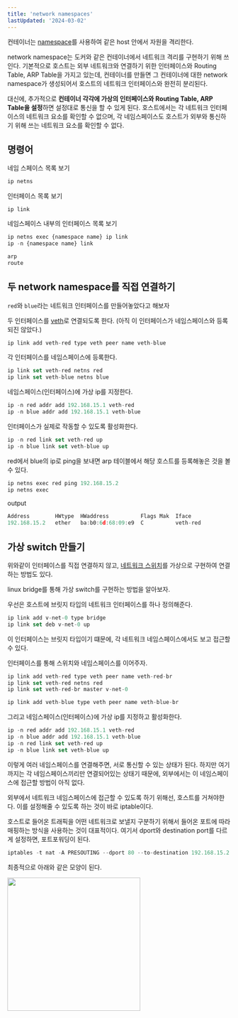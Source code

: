 ```yaml
---
title: 'network namespaces'
lastUpdated: '2024-03-02'
---
```


컨테이너는 [namespace](namespace와 cgroup.md)를 사용하여 같은 host 안에서 자원을 격리한다. 

network namespace는 도커와 같은 컨테이너에서 네트워크 격리를 구현하기 위해 쓰인다. 기본적으로 호스트는 외부 네트워크와 연결하기 위한 인터페이스와 Routing Table, ARP Table을 가지고 있는데, 컨테이너를 만들면 그 컨테이너에 대한 network namespace가 생성되어서 호스트의 네트워크 인터페이스와 완전히 분리된다.

대신에, 추가적으로 **컨테이너 각각에 가상의 인터페이스와 Routing Table, ARP Table을 설정**하면 설정대로 통신을 할 수 있게 된다. 호스트에서는 각 네트워크 인터페이스의 네트워크 요소를 확인할 수 없으며, 각 네임스페이스도 호스트가 외부와 통신하기 위해 쓰는 네트워크 요소를 확인할 수 없다.

## 명령어

네임 스페이스 목록 보기
```js
ip netns
```

인터페이스 목록 보기
```
ip link
```

네임스페이스 내부의 인터페이스 목록 보기
```js
ip netns exec {namespace name} ip link
ip -n {namespace name} link
```

```js
arp
route
```

## 두 network namespace를 직접 연결하기

`red`와 `blue`라는 네트워크 인터페이스를 만들어놓았다고 해보자

두 인터페이스를 [veth](veth.md)로 연결되도록 한다. (아직 이 인터페이스가 네임스페이스와 등록되진 않았다.)
```js
ip link add veth-red type veth peer name veth-blue
```

각 인터페이스를 네임스페이스에 등록한다.
```js
ip link set veth-red netns red
ip link set veth-blue netns blue
```

네임스페이스(인터페이스)에 가상 ip를 지정한다.
```js
ip -n red addr add 192.168.15.1 veth-red
ip -n blue addr add 192.168.15.1 veth-blue
```

인터페이스가 실제로 작동할 수 있도록 활성화한다.
```js
ip -n red link set veth-red up
ip -n blue link set veth-blue up
```

red에서 blue의 ip로 ping을 보내면 arp 테이블에서 해당 호스트를 등록해놓은 것을 볼 수 있다.
```js
ip netns exec red ping 192.168.15.2
ip netns exec
```

output
```js
Address        HWtype  HWaddress          Flags Mak  Iface
192.168.15.2   ether   ba:b0:6d:68:09:e9  C          veth-red
```

## 가상 switch 만들기

위와같이 인터페이스를 직접 연결하지 않고, [네트워크 스위치](https://ko.wikipedia.org/wiki/%EB%84%A4%ED%8A%B8%EC%9B%8C%ED%81%AC_%EC%8A%A4%EC%9C%84%EC%B9%98)를 가상으로 구현하여 연결하는 방법도 있다. 

linux bridge를 통해 가상 switch를 구현하는 방법을 알아보자.

우선은 호스트에 브릿지 타입의 네트워크 인터페이스를 하나 정의해준다.
```js
ip link add v-net-0 type bridge
ip link set deb v-net-0 up
```

이 인터페이스는 브릿지 타입이기 떄문에, 각 네트워크 네임스페이스에서도 보고 접근할 수 있다. 

인터페이스를 통해 스위치와 네임스페이스를 이어주자.

```js
ip link add veth-red type veth peer name veth-red-br
ip link set veth-red netns red
ip link set veth-red-br master v-net-0

ip link add veth-blue type veth peer name veth-blue-br
```

그리고 네임스페이스(인터페이스)에 가상 ip를 지정하고 활성화한다.
```js
ip -n red addr add 192.168.15.1 veth-red
ip -n blue addr add 192.168.15.1 veth-blue
ip -n red link set veth-red up
ip -n blue link set veth-blue up
```

이렇게 여러 네임스페이스를 연결해주면, 서로 통신할 수 있는 상태가 된다. 하지만 여기까지는 각 네임스페이스끼리만 연결되어있는 상태기 때문에, 외부에서는 이 네임스페이스에 접근할 방법이 아직 없다.

외부에서 네트워크 네임스페이스에 접근할 수 있도록 하기 위해선, 호스트를 거쳐야한다. 이를 설정해줄 수 있도록 하는 것이 바로 iptable이다.

호스트로 들어온 트래픽을 어떤 네트워크로 보낼지 구분하기 위해서 들어온 포트에 따라 매핑하는 방식을 사용하는 것이 대표적이다. 여기서 dport와 destination port를 다르게 설정하면, 포트포워딩이 된다.

```js
iptables -t nat -A PRESOUTING --dport 80 --to-destination 192.168.15.2:80 -j DNAT
```

최종적으로 아래와 같은 모양이 된다.

<img src="https://user-images.githubusercontent.com/81006587/216491394-fa7e84e9-d1a8-437c-b5a6-2fd460f9532f.png" height=300px>